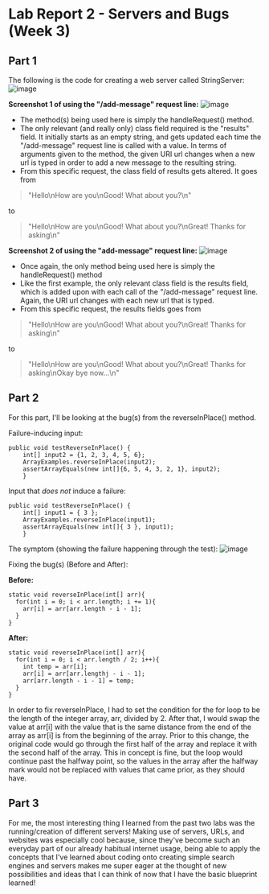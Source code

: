 # **Lab Report 2 - Servers and Bugs (Week 3)** 
## **Part 1** 
The following is the code for creating a web server called StringServer:
![image](https://user-images.githubusercontent.com/130011927/234147093-08a00274-b35b-43d0-a847-3e72d2e3cf80.png)

**Screenshot 1 of using the "/add-message" request line:**
![image](https://user-images.githubusercontent.com/130011927/234147199-ee6f64ac-285c-49ce-9439-e7875602d5e5.png)
- The method(s) being used here is simply the handleRequest() method. 
- The only relevant (and really only) class field required is the "results" field. It initially starts as an empty string, and gets updated each time the "/add-message" request line is called with a value. In terms of arguments given to the method, the given URI url changes when a new url is typed in order to add a new message to the resulting string.
- From this specific request, the class field of results gets altered. It goes from

> "Hello\nHow are you\nGood! What about you?\n"

to

> "Hello\nHow are you\nGood! What about you?\nGreat! Thanks for asking\n"

**Screenshot 2 of using the "add-message" request line:**
![image](https://user-images.githubusercontent.com/130011927/234149741-d15431e1-35a2-4862-bb29-79efad44e79a.png)
- Once again, the only method being used here is simply the handleRequest() method
- Like the first example, the only relevant class field is the results field, which is added upon with each call of the "/add-message" request line. Again, the URI url changes with each new url that is typed.
- From this specific request, the results fields goes from 

> "Hello\nHow are you\nGood! What about you?\nGreat! Thanks for asking\n"

to

> "Hello\nHow are you\nGood! What about you?\nGreat! Thanks for asking\nOkay bye now...\n"

## **Part 2**
For this part, I'll be looking at the bug(s) from the reverseInPlace() method.

Failure-inducing input:
```
public void testReverseInPlace() {
    int[] input2 = {1, 2, 3, 4, 5, 6};
    ArrayExamples.reverseInPlace(input2);
    assertArrayEquals(new int[]{6, 5, 4, 3, 2, 1}, input2);
	}
```

Input that *does not* induce a failure:
```
public void testReverseInPlace() {
    int[] input1 = { 3 };
    ArrayExamples.reverseInPlace(input1);
    assertArrayEquals(new int[]{ 3 }, input1);
    }
```

The symptom (showing the failure happening through the test):
![image](https://user-images.githubusercontent.com/130011927/234151696-0a481bba-eaf5-46ae-bfe8-0dbae6097f4e.png)

Fixing the bug(s) (Before and After):

**Before:**
```
static void reverseInPlace(int[] arr){
  for(int i = 0; i < arr.length; i += 1){
    arr[i] = arr[arr.length - i - 1];
  }
}
```

**After:**
```
static void reverseInPlace(int[] arr){
  for(int i = 0; i < arr.length / 2; i++){
    int temp = arr[i];
    arr[i] = arr[arr.lengthj - i - 1];
    arr[arr.length - i - 1] = temp;
  }
}
```

In order to fix reverseInPlace, I had to set the condition for the for loop to be the length of the integer array, arr, divided by 2. After that, I would swap the value at arr[i] with the value that is the same distance from the end of the array as arr[i] is from the beginning of the array. Prior to this change, the original code would go through the first half of the array and replace it with the second half of the array. This in concept is fine, but the loop would continue past the halfway point, so the values in the array after the halfway mark would not be replaced with values that came prior, as they should have.

## **Part 3**
For me, the most interesting thing I learned from the past two labs was the running/creation of different servers! Making use of servers, URLs, and websites was especially cool because, since they've become such an everyday part of our already habitual internet usage, being able to apply the concepts that I've learned about coding onto creating simple search engines and servers makes me super eager at the thought of new possibilities and ideas that I can think of now that I have the basic blueprint learned!
